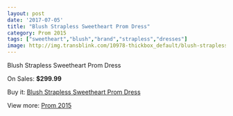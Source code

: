 ```yaml
---
layout: post
date: '2017-07-05'
title: "Blush Strapless Sweetheart Prom Dress"
category: Prom 2015
tags: ["sweetheart","blush","brand","strapless","dresses"]
image: http://img.transblink.com/10978-thickbox_default/blush-strapless-sweetheart-prom-dress.jpg
---
```

Blush Strapless Sweetheart Prom Dress

On Sales: **$299.99**
<a href="https://www.transblink.com/en/prom-2015/3568-blush-strapless-sweetheart-prom-dress.html"><amp-img layout="responsive" width="600" height="600" src="//img.transblink.com/10978-thickbox_default/blush-strapless-sweetheart-prom-dress.jpg" alt="Blush Strapless Sweetheart Prom Dress 0" /></a>
<a href="https://www.transblink.com/en/prom-2015/3568-blush-strapless-sweetheart-prom-dress.html"><amp-img layout="responsive" width="600" height="600" src="//img.transblink.com/10979-thickbox_default/blush-strapless-sweetheart-prom-dress.jpg" alt="Blush Strapless Sweetheart Prom Dress 1" /></a>

Buy it: [Blush Strapless Sweetheart Prom Dress](https://www.transblink.com/en/prom-2015/3568-blush-strapless-sweetheart-prom-dress.html "Blush Strapless Sweetheart Prom Dress")

View more: [Prom 2015](https://www.transblink.com/en/10-prom-2015 "Prom 2015")